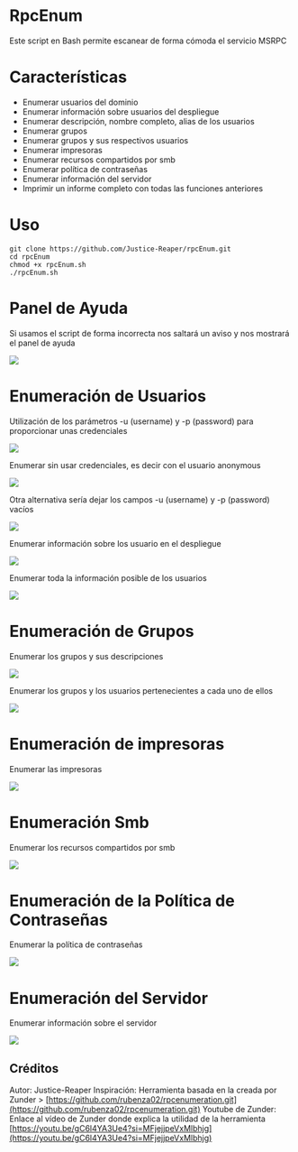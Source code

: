 # RpcEnum
Este script en Bash permite escanear de forma cómoda el servicio MSRPC

# Características
- Enumerar usuarios del dominio
- Enumerar información sobre usuarios del despliegue
- Enumerar descripción, nombre completo, alias de los usuarios
- Enumerar grupos
- Enumerar grupos y sus respectivos usuarios
- Enumerar impresoras
- Enumerar recursos compartidos por smb
- Enumerar política de contraseñas
- Enumerar información del servidor
- Imprimir un informe completo con todas las funciones anteriores

# Uso
```
git clone https://github.com/Justice-Reaper/rpcEnum.git
cd rpcEnum
chmod +x rpcEnum.sh
./rpcEnum.sh
```

# Panel de Ayuda
Si usamos el script de forma incorrecta nos saltará un aviso y nos mostrará el panel de ayuda

![](/images/image_1.png)

# Enumeración de Usuarios
Utilización de los parámetros -u (username) y -p (password) para proporcionar unas credenciales 

![](/images/image_2.png)

Enumerar sin usar credenciales, es decir con el usuario anonymous 

![](/images/image_3.png)

Otra alternativa sería dejar los campos -u (username) y -p (password) vacíos

![](/images/image_4.png)

Enumerar información sobre los usuario en el despliegue

![](/images/image_5.png)

Enumerar toda la información posible de los usuarios

![](/images/image_6.png)

# Enumeración de Grupos
Enumerar los grupos y sus descripciones

![](/images/image_7.png)

Enumerar los grupos y los usuarios pertenecientes a cada uno de ellos

![](/images/image_8.png)

# Enumeración de impresoras
Enumerar las impresoras

![](/images/image_9.png)

# Enumeración Smb
Enumerar los recursos compartidos por smb

![](/images/image_10.png)

# Enumeración de la Política de Contraseñas
Enumerar la política de contraseñas

![](/images/image_11.png)

# Enumeración del Servidor
Enumerar información sobre el servidor

![](/images/image_12.png)

## Créditos
Autor: Justice-Reaper
Inspiración: Herramienta basada en la creada por Zunder > [https://github.com/rubenza02/rpcenumeration.git](https://github.com/rubenza02/rpcenumeration.git)
Youtube de Zunder: Enlace al vídeo de Zunder donde explica la utilidad de la herramienta [https://youtu.be/gC6l4YA3Ue4?si=MFjejjpeVxMlbhjg](https://youtu.be/gC6l4YA3Ue4?si=MFjejjpeVxMlbhjg)
